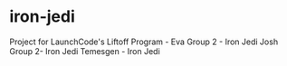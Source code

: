 # iron-jedi
Project for LaunchCode's Liftoff Program - Eva Group 2 - Iron Jedi
Josh Group 2- Iron Jedi
Temesgen - Iron Jedi